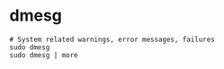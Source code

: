 # dmesg

```shell
# System related warnings, error messages, failures
sudo dmesg
sudo dmesg | more
```
